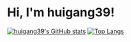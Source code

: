 # Hi, I'm huigang39!
[![huigang39's GitHub stats](https://github-readme-stats.vercel.app/api?username=huigang39&show_icons=true)](https://github.com/huigang39?tab=repositories)
[![Top Langs](https://github-readme-stats.vercel.app/api/top-langs/?username=huigang39)](https://github.com/huigang39?tab=repositories)
